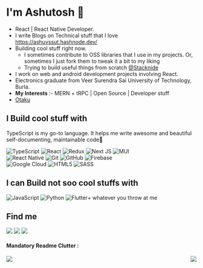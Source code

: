 # I'm Ashutosh 👋
<!-- 
[![PRs Welcome](https://img.shields.io/badge/PRs-welcome-brightgreen.svg?style=flat&logo=github)](https://github.com/ashuvssut)
[![Open Source Love](https://badges.frapsoft.com/os/v2/open-source.svg?v=103)](https://github.com/ashuvssut)
<img alt="Visitors" src="https://komarev.com/ghpvc/?username=ashuvssut&style=flat&labelColor=black&logo=github&label=PROFILE+VIEWS&color=29bf12"/> 

## About me 🧑
-->
- React | React Native Developer.
- I write Blogs on Technical stuff that I love https://ashuvssut.hashnode.dev/
- Building cool stuff right now.
  - I sometimes contribute to OSS libraries that I use in my projects. Or, sometimes I just fork them to tweak it a bit to my liking
  - Trying to build useful things from scratch [@Stacknide](https://github.com/stacknide)
- I work on web and android development projects involving React.
- Electronics graduate from Veer Surendra Sai University of Technology, Burla. 
- **My Interests** :- MERN + tRPC | Open Source | Developer stuff
- [Otaku](https://myanimelist.net/animelist/unpocolocoMe?status=2)
<!-- 
- fan of ⚡ emoji
- I am a competitive programmer
- I have learnt the hands signs of Katon goukakyuu no jutsu (Naruto fan😁) -->

## I Build cool stuff with

TypeScript is my go-to language. It helps me write awesome and beautiful self-documenting, maintainable code🚀

<!-- <img src="https://img.shields.io/badge/-django-black?style=flat&logo=django">  -->

<!-- <img src="https://img.shields.io/badge/-AWS-orange"> <br /> -->   
![TypeScript](https://img.shields.io/badge/typescript-%23007ACC.svg?style=for-the-badge&logo=typescript&logoColor=white)	![React](https://img.shields.io/badge/react-%2320232a.svg?style=for-the-badge&logo=react&logoColor=%2361DAFB) 	![Redux](https://img.shields.io/badge/redux-%23593d88.svg?style=for-the-badge&logo=redux&logoColor=white) ![Next JS](https://img.shields.io/badge/Next-black?style=for-the-badge&logo=next.js&logoColor=white) ![MUI](https://img.shields.io/badge/MUI-%230081CB.svg?style=for-the-badge&logo=mui&logoColor=white)
<br/>![React Native](https://img.shields.io/badge/react_native-%2320232a.svg?style=for-the-badge&logo=react&logoColor=%2361DAFB) ![Git](https://img.shields.io/badge/git-%23F05033.svg?style=for-the-badge&logo=git&logoColor=white) ![GitHub](https://img.shields.io/badge/github-%23121011.svg?style=for-the-badge&logo=github&logoColor=white)  ![Firebase](https://img.shields.io/badge/Firebase-039BE5?style=for-the-badge&logo=Firebase&logoColor=white) <br /> 
![Google Cloud](https://img.shields.io/badge/GoogleCloud-%234285F4.svg?style=for-the-badge&logo=google-cloud&logoColor=white) ![HTML5](https://img.shields.io/badge/html5-%23E34F26.svg?style=for-the-badge&logo=html5&logoColor=white) ![SASS](https://img.shields.io/badge/SASS-hotpink.svg?style=for-the-badge&logo=SASS&logoColor=white) 
<!-- ![C++](https://img.shields.io/badge/c++-%2300599C.svg?style=for-the-badge&logo=c%2B%2B&logoColor=white) ![C](https://img.shields.io/badge/c-%2300599C.svg?style=for-the-badge&logo=c&logoColor=white)-->
<!-- <img src="https://img.shields.io/badge/-Problem%20Solving-ffa804?style=flat"> -->
<!-- <img src="https://img.shields.io/badge/-Database%20Management-4d008f?style=flat"> <br /> -->

## I can Build not soo cool stuffs with
![JavaScript](https://img.shields.io/badge/javascript-%23F0DB4F.svg?style=for-the-badge&logo=javascript&logoColor=white) ![Python](https://img.shields.io/badge/-Python%203-%23FEFEFE?style=for-the-badge&logo=python) ![Flutter](https://img.shields.io/badge/flutter-%2360C9F8.svg?style=for-the-badge&logo=flutter&logoColor=white)+ whatever you throw at me

## Find me

<!-- <a>[<img src="https://img.shields.io/badge/WHATSAPP-%2325D366.svg?&style=for-the-badge&logo=whatsapp&logoColor=white">](https://wa.me/918114727882)</a> -->
<!-- <a>[<img src="https://img.shields.io/badge/Gmail-D14836?style=for-the-badge&logo=gmail&logoColor=white">](mailto:ashu.khanduala@gmail.com)</a> --> 

<a>[<img src="https://img.shields.io/badge/-Stackoverflow-FE7A16?style=for-the-badge&logo=stack-overflow&logoColor=white">](https://stackoverflow.com/users/12872199/ashuvssut?tab=profile)</a> 
<a>[<img src="https://img.shields.io/badge/twitter-%231DA1F2.svg?&style=for-the-badge&logo=twitter&logoColor=white">](https://twitter.com/ashuvssut)</a> <a>[<img src="https://img.shields.io/badge/linkedin-%230077B5.svg?&style=for-the-badge&logo=linkedin&logoColor=white">](https://www.linkedin.com/in/ashuvssut/)

#### Mandatory Readme Clutter :

<!--

![Ashutosh's github stats](https://github-readme-stats.vercel.app/api?username=ashuvssut&count_private=true&show_icons=true&theme=radical)


![Top Langs](https://github-readme-stats.vercel.app/api/top-langs/?username=ashuvssut&show_icons=true&theme=radical)
-->

<img align="left" src="https://github-readme-stats.vercel.app/api?username=ashuvssut&count_private=true&show_icons=true&theme=radical" />
<img align="right" src="https://github-readme-stats.vercel.app/api/top-langs/?username=ashuvssut&show_icons=true&theme=radical&layout=compact" />

  
<!--
------------------------

**Visitors Count (Since December 2020)**  
![VisitorCount](https://profile-counter.glitch.me/{ashuvssut}/count.svg)-->
